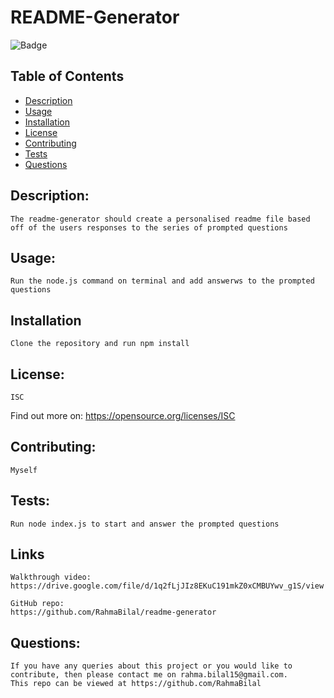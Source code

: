 # README-Generator
    
  ![Badge](http://img.shields.io/badge/license-ISC-blue.png)
    
  
  ## Table of Contents
  
  * [Description](#description)
  * [Usage](#usage)
  * [Installation](#installation)
  * [License](#license)
  * [Contributing](#contributing)
  * [Tests](#tests)
  * [Questions](#questions)
    
    
  ## Description:
    The readme-generator should create a personalised readme file based off of the users responses to the series of prompted questions
  
  ## Usage:
    Run the node.js command on terminal and add answerws to the prompted questions
  
  ## Installation
    Clone the repository and run npm install
    
  
  ## License: 
    ISC
  
   
Find out more on: https://opensource.org/licenses/ISC

  ## Contributing: 
    Myself
  
  ## Tests:
    Run node index.js to start and answer the prompted questions
    
  ## Links
    Walkthrough video:
    https://drive.google.com/file/d/1q2fLjJIz8EKuC191mkZ0xCMBUYwv_g1S/view
    
    GitHub repo:
    https://github.com/RahmaBilal/readme-generator
    

  ## Questions:
    If you have any queries about this project or you would like to contribute, then please contact me on rahma.bilal15@gmail.com.
    This repo can be viewed at https://github.com/RahmaBilal
  
